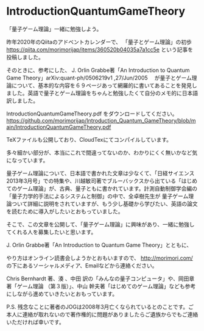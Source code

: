 
# IntroductionQuantumGameTheory

「量子ゲーム理論」一緒に勉強しよう。

昨年2020年のQiitaのアドベントカレンダーで、
「量子とゲーム理論」の初歩　
https://qiita.com/morimorijap/items/360520b04035a7a1cc5e
という記事を投稿しました。

そのときに、参考にした、
J. Orlin Grabbe著「An Introduction to Quantum Game Theory」arXiv:quant-ph/0506219v1 ,27/Jun/2005　
が量子とゲーム理論について、基本的な内容を６９ページあって網羅的に書いてあることを発見しました。英語で量子とゲーム理論をちゃんと勉強したくて自分のメモ的に日本語訳しました。　

IntroductionQuantumGameTheory.pdf をダウンロードしてください。
https://github.com/morimorijap/Introduction_Quantum_GameTheory/blob/main/IntroductionQuantumGameTheory.pdf

TeXファイルも公開しており、CloudTexにてコンパイルしています。

多々細かい部分が、本当にこれで間違ってないのか、わかりにくく無いかなど気になっています。

量子ゲーム理論について、日本語で書かれた文章は少なくて、「日経サイエンス2013年3月号」での特集や、川越敏司著でブルーバックスから出ている「はじめてのゲーム理論」が、古典、量子ともに書かれています。計測自動制御学会編の「量子力学的手法によるシステムと制御」の中で、全卓樹先生が 量子ゲーム理論ついて詳細に説明をされていますが、もう少し基礎から学びたい、英語の論文を読むために導入がしたいとおもっていました。

そこで、この文章を公開して、「量子ゲーム理論」に興味があり、一緒に勉強してくれる人を募集したいと思います。

J. Orlin Grabbe著「An Introduction to Quantum Game Theory」とともに、

やり方はオンライン読書会しようかとおもいますので、
http://morimori.com/
の下にあるソーシャルメディア、Emailなどから連絡ください。

Chris Bernhardt 著、湊 、中田 訳の「みんなの量子コンピュータ」や、岡田章著「ゲーム理論 （第３版）」、中山 幹夫著「はじめてのゲーム理論」なども参考にしながら進めていきたいとおもっています。


P.S.
残念なことに著者のJOGは2008年3月亡くなられているとのことです。ご本人に連絡が取れないので著作権的に問題がありましたらご遺族からでもご連絡いただければ幸いです。




